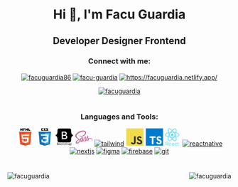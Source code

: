 <h1 align="center">Hi 👋, I'm Facu Guardia</h1>
<h2 align="center">Developer Designer Frontend</h2>

<h3 align="center">Connect with me:</h3>
<p align="center">
<a href="https://twitter.com/facuguardia86" target="_blank"><img align="center" src="https://raw.githubusercontent.com/rahuldkjain/github-profile-readme-generator/master/src/images/icons/Social/twitter.svg" alt="facuguardia86" height="30" width="40" /></a>
<a href="https://linkedin.com/in/facu-guardia" target="_blank"><img align="center" src="https://raw.githubusercontent.com/rahuldkjain/github-profile-readme-generator/master/src/images/icons/Social/linked-in-alt.svg" alt="facu-guardia" height="30" width="40" /></a>
<a href="https://facuguardia.netlify.app/" target="_blank"><img align="center" src="https://raw.githubusercontent.com/rahuldkjain/github-profile-readme-generator/master/src/images/icons/Social/rss.svg" alt="https://facuguardia.netlify.app/" height="30" width="40" /></a>
</p>

<p align="center"> <a href="https://github.com/ryo-ma/github-profile-trophy"><img src="https://github-profile-trophy.vercel.app/?username=facuguardia" alt="facuguardia" /></a> </p>

#


<h3 align="center">Languages and Tools:</h3>
<p align="center">
<a href="https://www.w3.org/html/" target="_blank" rel="noreferrer"><img src="https://raw.githubusercontent.com/devicons/devicon/master/icons/html5/html5-original-wordmark.svg" alt="html5" width="40" height="40"/></a> <a href="https://www.w3schools.com /css/" target="_blank" rel="noreferrer"><img src="https://raw.githubusercontent.com/devicons/devicon/master/icons/css3/css3-original-wordmark.svg" alt= "css3" width="40" height="40"/></a> <a href="https://getbootstrap.com" target="_blank" rel="noreferrer"><img src="https://raw.githubusercontent.com/devicons/devicon/master/icons/bootstrap/bootstrap-plain-wordmark.svg" alt="bootstrap" width="40" height="40"/></a> <a href="https: //sass-lang.com" target="_blank" rel="noreferrer"><img src="https://raw.githubusercontent.com/devicons/devicon/master/icons/sass/sass-original.svg" alt="sass" width="40" height="40"/></a> <a href="https://tailwindcss.com/" target="_blank" rel="noreferrer"><img src= "https://www.vectorlogo.zone/logos/tailwindcss/tailwindcss-icon.svg" alt="tailwind" width="40" height="40"/></a> <a href="https://developer.mozilla.org/en-US/docs/Web/JavaScript" target="_blank" rel="noreferrer"><img src="https://raw.githubusercontent.com/devicons/devicon/master/icons/javascript/javascript-original.svg" alt="javascript" width="40" height="40"/></a> <a href="https://www.typescriptlang.org/" target="_blank" rel="noreferrer"><img src="https://raw.githubusercontent.com/devicons/devicon/master/icons/typescript/typescript-original.svg" alt="typescript" width="40" height="40"/></a><a href="https://reactjs.org/" target="_blank" rel="noreferrer"><img src="https://raw.githubusercontent.com/devicons/devicon/master/icons/react/react-original-wordmark.svg" alt="react" width="40" height="40"/></a> <a href="https://reactnative.dev/" target="_blank" rel="noreferrer"><img src="https://reactnative.dev/img/header_logo.svg" alt="reactnative" width="40" height="40"/></a> <a href="https://nextjs.org/" target="_blank" rel="noreferrer"><img src= "https://cdn.worldvectorlogo.com/logos/nextjs-2.svg" alt="nextjs" width="40" height="40"/></a> <a href="https://www.figma.com/" target="_blank" rel="noreferrer"><img src="https://www.vectorlogo.zone/logos/figma/figma-icon.svg" alt="figma" width="40" height="40"/></a> <a href=" https://firebase.google.com/" target="_blank" rel="noreferrer"><img src="https://www.vectorlogo.zone/logos/firebase/firebase-icon.svg" alt=" firebase" width="40" height="40"/></a> <a href="https://git-scm.com/" target="_blank" rel="noreferrer"><img src="https://www.vectorlogo.zone/logos/git-scm/git-scm-icon.svg" alt="git" width="40" height="40"/></a>
</p>

#

<p><img align="left" src="https://github-readme-streak-stats.herokuapp.com/?user=facuguardia&" alt="facuguardia" /></p><p><img align="right" src="https://github-readme-stats.vercel.app/api/top-langs?username=facuguardia&show_icons=true&locale=en&layout=compact" alt="facuguardia" /></p>




